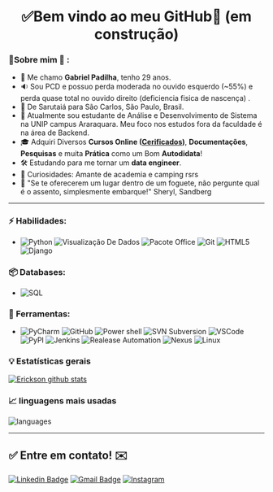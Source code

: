 <h1 align="center"> 
	✅Bem vindo ao meu GitHub🚀
	(em construção)
</h1>

### 👦Sobre mim :seedling: : 
- 👋 Me chamo **Gabriel Padilha**, tenho 29 anos.
- 🔉 Sou PCD e possuo perda moderada no ouvido esquerdo (~55%) e perda quase total no ouvido direito (deficiencia fisica de nascença) .
- 📌  De Sarutaiá para São Carlos, São Paulo, Brasil.
- 💼 Atualmente sou estudante de Análise e Desenvolvimento de Sistema na UNIP campus Araraquara. 
 Meu foco nos estudos fora da faculdade é na área de Backend.
- 🎓 Adquiri Diversos **Cursos Online ([Cerificados](https://github.com/gabrieldcpadilha/Certificates))**, **Documentações**, **Pesquisas** e muita **Prática** como um Bom **Autodidata**! 
- 🛠️ Estudando para me tornar um **data engineer**.
- 🔭 Curiosidades: Amante de academia e camping rsrs
- 💬 "Se te oferecerem um lugar dentro de um foguete, não pergunte qual é o assento, simplesmente embarque!" Sheryl, Sandberg

<hr>

### ⚡ Habilidades:
- ![Python](https://img.shields.io/badge/-Python-3776AB?&logo=Python&logoColor=FFFFFF) ![Visualização De Dados](https://img.shields.io/badge/-Visualização%20De%20Dados-3776AB?&logoColor=FFFFFF) ![Pacote Office](https://img.shields.io/badge/-Excel-3776AB?&logoColor=FFFFFF) ![Git](https://img.shields.io/badge/-Git-F05032?&logo=git&logoColor=FFFFFF) ![HTML5](https://img.shields.io/badge/-HTML5-E34F26?&logo=HTML5&logoColor=FFFFFF) ![Django](https://img.shields.io/badge/-Django-092E20?&logo=Django&logoColor=FFFFFF)

### 📦 Databases:
- ![SQL](https://img.shields.io/badge/-SQL-4479A1?&logo=sqlite&logoColor=FFFFFF)


### 🧰 Ferramentas:
- ![PyCharm](https://img.shields.io/badge/-PyCharm-181717?&logo=PyCharm&logoColor=FFFFFF) ![GitHub](https://img.shields.io/badge/-GitHub-181717?&logo=GitHub&logoColor=FFFFFF) ![Power shell](https://img.shields.io/badge/-PowerShell-0078D6?&logo=Windows&logoColor=FFFFFF) ![SVN Subversion](https://img.shields.io/badge/-SubversionSVN-0078D6?&logo=Windows&logoColor=FFFFFF) ![VSCode](https://img.shields.io/badge/-VSCode-007ACC?&logo=Visual%20Studio%20Code&logoColor=FFFFFF) ![PyPI](https://img.shields.io/badge/-PyPI-3775A9?&logo=PyPI&logoColor=FFFFFF) ![Jenkins](https://img.shields.io/badge/-Jenkins-FCC624?&logo=Linux&logoColor=FFFFFF) ![Realease Automation](https://img.shields.io/badge/-RealeaseAutomation-FCC624?&logo=Linux&logoColor=FFFFFF) ![Nexus](https://img.shields.io/badge/-Nexus-FCC624?&logo=Linux&logoColor=FFFFFF) ![Linux](https://img.shields.io/badge/-Linux-FCC624?&logo=Linux&logoColor=FFFFFF) 


### :bulb:  Estatísticas gerais 
 
[![Erickson github stats](https://github-readme-stats.vercel.app/api?username=gabrieldcpadilha&theme=cobalt&show_icons=true)](https://github.com/gabrieldcpadilha/github-readme-stats)

### 📈  linguagens mais usadas 
![languages](https://github-readme-stats.vercel.app/api/top-langs/?username=gabrieldcpadilha&theme=blue-green)


<hr>

## ✅ Entre em contato! ✉️

[![Linkedin Badge](https://img.shields.io/badge/-LinkedIn-blue?style=flat-square&logo=Linkedin&logoColor=white&link=https://linkedin.com/in/gabrieldcpadilha)](https://www.linkedin.com/in/gabrieldcpadilha/)
 [![Gmail Badge](https://img.shields.io/badge/-ofc.gdcpadilhan@gmail.com-c14438?style=flat-square&logo=Gmail&logoColor=white&link=mailto:gdcpadilha@gmail.com)](mailto:ofc.gdcpadilha@gmail.com)
 [![Instagram](https://img.shields.io/badge/-Instagram-E4405F?&logo=Instagram&logoColor=FFFFFF)](https://www.instagram.com/im_gabrielpadilha/)

